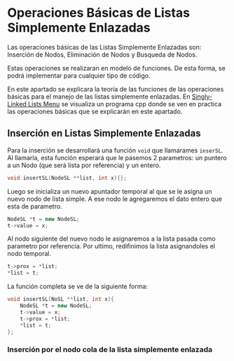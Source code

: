 # Operaciones Básicas de Listas Simplemente Enlazadas 

Las operaciones básicas de las Listas Simplemente Enlazadas son: Inserción de Nodos, Eliminación de Nodos y Busqueda de Nodos.

Estas operaciones se realizaran en modelo de funciones. De esta forma, se podrá implementar para cualquier tipo de código. 

En este apartado se explicara la teoría de las funciones de las operaciones básicas para el manejo de las listas simplemente enlazadas. En [Singly-Linked Lists Menu](/S03-Linked-Lists/F02-Handling-Singly-Linked-Lists/E00-Singly-Lists-Menu.cpp) se visualiza un programa cpp donde se ven en practica las operaciones básicas que se explicarán en este apartado.

## Inserción en Listas Simplemente Enlazadas

Para la inserción se desarrollará una función `void` que llamarames `inserSL`. Al llamarla, esta función esperará que le pasemos 2 parametros: un puntero a un Nodo (que será lista por referencia) y un entero.

```cpp
void insertSL(NodeSL **list, int x){};
```

Luego se inicializa un nuevo apuntador temporal al que se le asigna un nuevo nodo de lista simple. A ese nodo le agregaremos el dato entero que esta de parametro.

```cpp
NodeSL *t = new NodeSL;
t->value = x;
```

Al nodo siguiente del nuevo nodo le asignaremos a la lista pasada como parametro por referencia. Por ultimo, redifinimos la lista asignandoles el nodo temporal.

```cpp
t->prox = *list;
*list = t;
```

La función completa se ve de la siguiente forma:

```cpp
void insertSL(NoSL **list, int x){
    NodeSL *t = new NodeSL;
    t->value = x;
    t->prox = *list;
    *list = t;
};
```

### Inserción por el nodo cola de la lista simplemente enlazada

